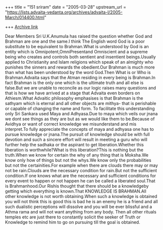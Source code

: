 +++
title = "151 sriram"
date = "2005-03-28"
upstream_url = "https://lists.advaita-vedanta.org/archives/advaita-l/2005-March/014400.html"

+++
[Archive link](https://lists.advaita-vedanta.org/archives/advaita-l/2005-March/014400.html)

Dear Members
Sri U.K.Anumula has raised the question whether God and Brahman are one and the same.I think The English word God is a poor substitute to be equivalent to Brahman.What is understood by God is an entity which is Omnipotent,OmniPresentand Omniscient and a supreme being who creates and controls both sentient and insentient beings.Usually applied to Christianity and Islam religions which speak of an almighty who punishes the sinners and rewards the obedient.Our Brahman is much more than what has been understood by the word God.Then What is or Who is Brahman.Advaita says that the Atman residing in every being is Brahman.In fact Brahman is the only one which is the ultimate truth and all else is false.But we are unable to reconcile as our logic raises many questions and that is how we have arrived at a stage that Advaita even borders on Athiesm.What Advaitic philosophy emphasises is that Brahman is the sathyam which is eternal and all other objects are mithya- that is perishable or capable of changing the name and form. To facilitate this understanding only Sri Sankara used Maya and Adhyasa.Due to maya which veils our jnana we dont see things as they are but as we would like them to be.Because of Avidhya or want of correct knowledge we misunderstand and mis interpret.To fully appreciate the concepts of maya and adhyasa one has to pursue knowledge or jnana.The pursuit of knowledge should be with full devotion and such a sincere effort will result in meeting a guru who will further help the sadhaka or the aspirant to get liberation.Whether this liberation is worthwhile?What is this liberation?This is nothing but the truth.When we know for certain the why of any thing that is Moksha.We know only how of things but not the whys.We know only the probabilities but not the certainities.For example when there are clouds there may or may not be rain.Clouds are the necessary condition for rain.But not the sufficient condition.If one knows what are the necessary and sufficient conditions for every event to happen or not happen he can be called a liberated soul.That is Brahmanhood.Our Rishis thought that there should be a knowledgeby getting which everything is known.That KNOWLEDGE IS BRAHMAN.All other knowledge is not worth obtaining.When such a knowledge is obtained you will not think this is good this is bad he is an enemy he is a friend and all such dualistic perceptions will dissolve and you will be ever blissful and a Athma rama and will not want anything from any body.
Then all other rituals temples etc are just there to constantly solicit the seeker of Truth or Knowledge to remind him to go on pursuing till the goal is obtained.
